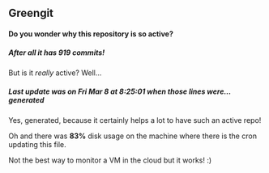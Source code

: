 ## Greengit

#### Do you wonder why this repository is so active?

##### After all it has 919 commits!

But is it *really* active? Well...

##### Last update was on Fri Mar 8 at 8:25:01 when those lines were... generated

Yes, generated, because it certainly helps a lot to have such an active repo!

Oh and there was **83%** disk usage on the machine
where there is the cron updating this file.

Not the best way to monitor a VM in the cloud but it works! :)
